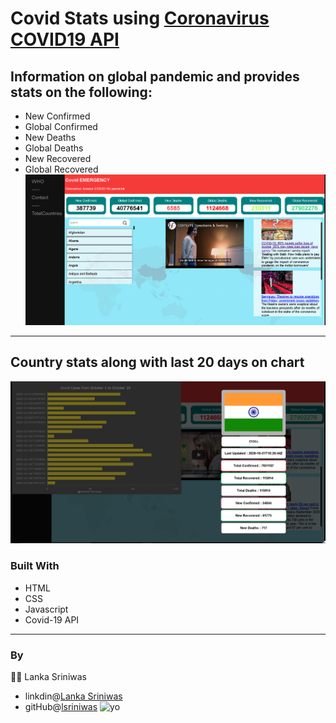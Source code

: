 # Covid Stats using [Coronavirus COVID19 API](https://documenter.getpostman.com/view/10808728/SzS8rjbc#9739c95f-ef1d-489b-97a9-0a6dfe2f74d8)


## Information on global pandemic and provides stats on the following:
- New Confirmed
- Global Confirmed
- New Deaths
- Global Deaths
- New Recovered
- Global Recovered
![screenshot](./images/module3Dash.png)
---
## Country stats along with last 20 days on chart
![screenshot](./images/countryDetails.png)
### Built With
- HTML
- CSS
- Javascript
- Covid-19 API
---
### By
👨‍💻 Lanka Sriniwas 
- linkdin@[Lanka Sriniwas](https://www.linkedin.com/in/lanka-sriniwas-111058193/) 
- gitHub@[lsriniwas](https://github.com/lsriniwas)
![yo](./images/gitdata.gif)
